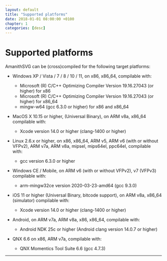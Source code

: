 ```yaml
---
layout: default
title: "Supported platforms"
date: 2018-01-01 08:00:00 +0100
chapter: 1
categories: [desc]
---
```


# Supported platforms

AmanithSVG can be (cross)compiled for the following target platforms:

 * Windows XP / Vista / 7 / 8 / 10 / 11, on x86, x86_64, compilable with:
   * Microsoft (R) C/C++ Optimizing Compiler Version 19.16.27043 (or higher) for x86
   * Microsoft (R) C/C++ Optimizing Compiler Version 19.16.27043 (or higher) for x86_64
   * mingw-w64 (gcc 6.3.0 or higher) for x86 and x86_64

 * MacOS X 10.15 or higher, (Universal Binary), on ARM v8a, x86_64 compilable with:
   * Xcode version 14.0 or higher (clang-1400 or higher)

 * Linux 2.6.x or higher, on x86, x86_64, ARM v5, ARM v6 (with or without VFPv2), ARM v7a, ARM v8a, mipsel, mips64el, ppc64el, compilable with:
   * gcc version 6.3.0 or higher
   
 * Windows CE / Mobile, on ARM v6 (with or without VFPv2), v7 (VFPv3) compilable with:
   * arm-mingw32ce version 2020-03-23-amd64 (gcc 9.3.0)

 * iOS 11 or higher (Universal Binary, bitcode support), on ARM v8a, x86_64 (simulator) compilable with:
   * Xcode version 14.0 or higher (clang-1400 or higher)

 * Android, on ARM v7a, ARM v8a, x86, x86_64, compilable with:
   * Android NDK 25c or higher (Android clang version 14.0.7 or higher)

 * QNX 6.6 on x86, ARM v7a, compilable with:
   * QNX Momentics Tool Suite 6.6 (gcc 4.7.3)

---
